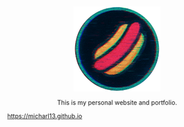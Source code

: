 <p align="center">
  <img src="assets/images/logo.png" alt="@Micharl13 Logo" width="200"/>
</p>

<p align="center">This is my personal website and portfolio.</p>
<a align="center" href="https://micharl13.github.io">https://micharl13.github.io</a>
